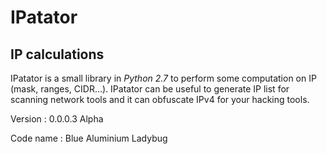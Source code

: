 # IPatator
## IP calculations


IPatator is a small library in _Python 2.7_ to perform some computation on IP (mask, ranges, CIDR...).
IPatator can be useful to generate IP list for scanning network tools and it can obfuscate IPv4 for your hacking tools.

Version : 0.0.0.3 Alpha

Code name : Blue ﻿Aluminium Ladybug


